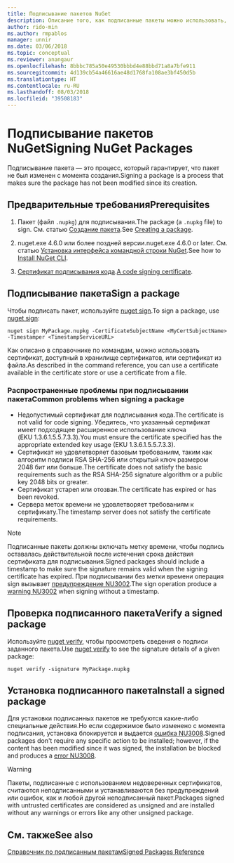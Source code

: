 ```yaml
---
title: Подписывание пакетов NuGet
description: Описание того, как подписанные пакеты можно использовать, чтобы включить проверку целостности содержимого.
author: rido-min
ms.author: rmpablos
manager: unnir
ms.date: 03/06/2018
ms.topic: conceptual
ms.reviewer: anangaur
ms.openlocfilehash: 8bbbc785a50e49530bbbd4e88bbd71a8a7bfe911
ms.sourcegitcommit: 4d139cb54a46616ae48d1768fa108ae3bf450d5b
ms.translationtype: HT
ms.contentlocale: ru-RU
ms.lasthandoff: 08/03/2018
ms.locfileid: "39508183"
---
```

# <a name="signing-nuget-packages"></a><span data-ttu-id="5cff3-103">Подписывание пакетов NuGet</span><span class="sxs-lookup"><span data-stu-id="5cff3-103">Signing NuGet Packages</span></span>

<span data-ttu-id="5cff3-104">Подписывание пакета — это процесс, который гарантирует, что пакет не был изменен с момента создания.</span><span class="sxs-lookup"><span data-stu-id="5cff3-104">Signing a package is a process that makes sure the package has not been modified since its creation.</span></span>

## <a name="prerequisites"></a><span data-ttu-id="5cff3-105">Предварительные требования</span><span class="sxs-lookup"><span data-stu-id="5cff3-105">Prerequisites</span></span>

1. <span data-ttu-id="5cff3-106">Пакет (файл `.nupkg`) для подписывания.</span><span class="sxs-lookup"><span data-stu-id="5cff3-106">The package (a `.nupkg` file) to sign.</span></span> <span data-ttu-id="5cff3-107">См. статью [Создание пакета](creating-a-package.md).</span><span class="sxs-lookup"><span data-stu-id="5cff3-107">See [Creating a package](creating-a-package.md).</span></span>

1. <span data-ttu-id="5cff3-108">nuget.exe 4.6.0 или более поздней версии.</span><span class="sxs-lookup"><span data-stu-id="5cff3-108">nuget.exe 4.6.0 or later.</span></span> <span data-ttu-id="5cff3-109">См. статью [Установка интерфейса командной строки NuGet](../install-nuget-client-tools.md#nugetexe-cli).</span><span class="sxs-lookup"><span data-stu-id="5cff3-109">See how to [Install NuGet CLI](../install-nuget-client-tools.md#nugetexe-cli).</span></span>

1. <span data-ttu-id="5cff3-110">[Сертификат подписывания кода](../reference/signed-packages-reference.md#get-a-code-signing-certificate).</span><span class="sxs-lookup"><span data-stu-id="5cff3-110">[A code signing certificate](../reference/signed-packages-reference.md#get-a-code-signing-certificate).</span></span>

## <a name="sign-a-package"></a><span data-ttu-id="5cff3-111">Подписывание пакета</span><span class="sxs-lookup"><span data-stu-id="5cff3-111">Sign a package</span></span>

<span data-ttu-id="5cff3-112">Чтобы подписать пакет, используйте [nuget sign](../tools/cli-ref-sign.md).</span><span class="sxs-lookup"><span data-stu-id="5cff3-112">To sign a package, use [nuget sign](../tools/cli-ref-sign.md):</span></span>

```cli
nuget sign MyPackage.nupkg -CertificateSubjectName <MyCertSubjectName> -Timestamper <TimestampServiceURL>
```

<span data-ttu-id="5cff3-113">Как описано в справочнике по командам, можно использовать сертификат, доступный в хранилище сертификатов, или сертификат из файла.</span><span class="sxs-lookup"><span data-stu-id="5cff3-113">As described in the command reference, you can use a certificate available in the certificate store or use a certificate from a file.</span></span>

### <a name="common-problems-when-signing-a-package"></a><span data-ttu-id="5cff3-114">Распространенные проблемы при подписывании пакета</span><span class="sxs-lookup"><span data-stu-id="5cff3-114">Common problems when signing a package</span></span>

- <span data-ttu-id="5cff3-115">Недопустимый сертификат для подписывания кода.</span><span class="sxs-lookup"><span data-stu-id="5cff3-115">The certificate is not valid for code signing.</span></span> <span data-ttu-id="5cff3-116">Убедитесь, что указанный сертификат имеет подходящее расширенное использование ключа (EKU 1.3.6.1.5.5.7.3.3).</span><span class="sxs-lookup"><span data-stu-id="5cff3-116">You must ensure the certificate specified has the appropriate extended key usage (EKU 1.3.6.1.5.5.7.3.3).</span></span>
- <span data-ttu-id="5cff3-117">Сертификат не удовлетворяет базовым требованиям, таким как алгоритм подписи RSA SHA-256 или открытый ключ размером 2048 бит или больше.</span><span class="sxs-lookup"><span data-stu-id="5cff3-117">The certificate does not satisfy the basic requirements such as the RSA SHA-256 signature algorithm or a public key 2048 bits or greater.</span></span>
- <span data-ttu-id="5cff3-118">Сертификат устарел или отозван.</span><span class="sxs-lookup"><span data-stu-id="5cff3-118">The certificate has expired or has been revoked.</span></span>
- <span data-ttu-id="5cff3-119">Сервера меток времени не удовлетворяет требованиям к сертификату.</span><span class="sxs-lookup"><span data-stu-id="5cff3-119">The timestamp server does not satisfy the certificate requirements.</span></span>

> [!Note]
> <span data-ttu-id="5cff3-120">Подписанные пакеты должны включать метку времени, чтобы подпись оставалась действительной после истечения срока действия сертификата для подписывания.</span><span class="sxs-lookup"><span data-stu-id="5cff3-120">Signed packages should include a timestamp to make sure the signature remains valid when the signing certificate has expired.</span></span> <span data-ttu-id="5cff3-121">При подписывании без метки времени операция sign вызывает [предупреждение NU3002](../reference/errors-and-warnings/NU3002.md).</span><span class="sxs-lookup"><span data-stu-id="5cff3-121">The sign operation produce a [warning NU3002](../reference/errors-and-warnings/NU3002.md) when signing without a timestamp.</span></span>

## <a name="verify-a-signed-package"></a><span data-ttu-id="5cff3-122">Проверка подписанного пакета</span><span class="sxs-lookup"><span data-stu-id="5cff3-122">Verify a signed package</span></span>

<span data-ttu-id="5cff3-123">Используйте [nuget verify](../tools/cli-ref-verify.md), чтобы просмотреть сведения о подписи заданного пакета.</span><span class="sxs-lookup"><span data-stu-id="5cff3-123">Use [nuget verify](../tools/cli-ref-verify.md) to see the signature details of a given package:</span></span>

```cli
nuget verify -signature MyPackage.nupkg
```

## <a name="install-a-signed-package"></a><span data-ttu-id="5cff3-124">Установка подписанного пакета</span><span class="sxs-lookup"><span data-stu-id="5cff3-124">Install a signed package</span></span>

<span data-ttu-id="5cff3-125">Для установки подписанных пакетов не требуются какие-либо специальные действия.Но если содержимое было изменено с момента подписания, установка блокируется и выдается [ошибка NU3008](../reference/errors-and-warnings/NU3008.md).</span><span class="sxs-lookup"><span data-stu-id="5cff3-125">Signed packages don't require any specific action to be installed; however, if the content has been modified since it was signed, the installation be blocked and produces a [error NU3008](../reference/errors-and-warnings/NU3008.md).</span></span>

> [!Warning]
> <span data-ttu-id="5cff3-126">Пакеты, подписанные с использованием недоверенных сертификатов, считаются неподписанными и устанавливаются без предупреждений или ошибок, как и любой другой неподписанный пакет.</span><span class="sxs-lookup"><span data-stu-id="5cff3-126">Packages signed with untrusted certificates are considered as unsigned and are installed without any warnings or errors like any other unsigned package.</span></span>

## <a name="see-also"></a><span data-ttu-id="5cff3-127">См. также</span><span class="sxs-lookup"><span data-stu-id="5cff3-127">See also</span></span>

[<span data-ttu-id="5cff3-128">Справочник по подписанным пакетам</span><span class="sxs-lookup"><span data-stu-id="5cff3-128">Signed Packages Reference</span></span>](../reference/Signed-Packages-Reference.md)
